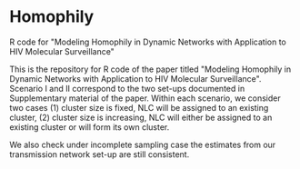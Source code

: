 # Homophily
R code for "Modeling Homophily in Dynamic Networks with Application to HIV Molecular Surveillance"

This is the repository for R code of the paper titled "Modeling Homophily in Dynamic Networks with Application to HIV Molecular Surveillance". Scenario I and II correspond to the two set-ups documented in Supplementary material of the paper. Within each scenario, we consider two cases (1) cluster size is fixed, NLC will be assigned to an existing cluster, (2) cluster size is increasing, NLC will either be assigned to an existing cluster or will form its own cluster. 

We also check under incomplete sampling case the estimates from our transmission network set-up are still consistent. 
